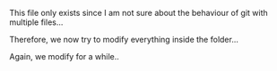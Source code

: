 This file only exists since I am not sure about the
behaviour of git with multiple files...

Therefore, we now try to modify everything inside the
folder...

Again, we modify for a while..
